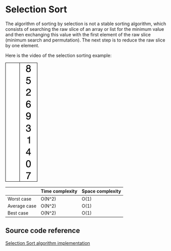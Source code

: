 # Selection Sort

The algorithm of sorting by selection is not a stable sorting algorithm, which consists of searching the raw slice of an array or list for the minimum value and then exchanging this value with the first element of the raw slice (minimum search and permutation). The next step is to reduce the raw slice by one element.

Here is the video of the selection sorting example:

![Insertion Sort](./Media/selection-sort.gif)


|              	| Time complexity 	| Space complexity 	|
|--------------	|-----------------	|------------------	|
| Worst case   	| O(N^2)          	| O(1)             	|
| Average case 	| O(N^2)          	| O(1)             	|
| Best case    	| O(N^2)           	| O(1)             	|


## Source code reference

[Selection Sort algorithm implementation](../../Algorithms/SortingAlgorithms/SelectionSorter.cs)
